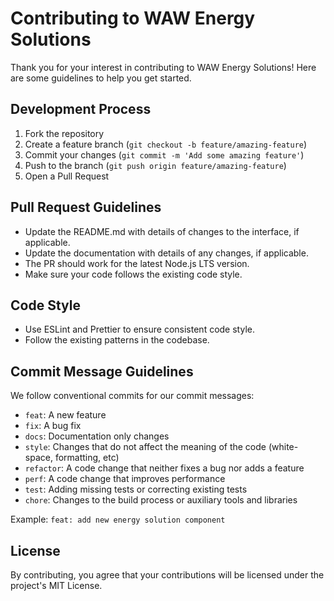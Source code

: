 # Contributing to WAW Energy Solutions

Thank you for your interest in contributing to WAW Energy Solutions! Here are some guidelines to help you get started.

## Development Process

1. Fork the repository
2. Create a feature branch (`git checkout -b feature/amazing-feature`)
3. Commit your changes (`git commit -m 'Add some amazing feature'`)
4. Push to the branch (`git push origin feature/amazing-feature`)
5. Open a Pull Request

## Pull Request Guidelines

- Update the README.md with details of changes to the interface, if applicable.
- Update the documentation with details of any changes, if applicable.
- The PR should work for the latest Node.js LTS version.
- Make sure your code follows the existing code style.

## Code Style

- Use ESLint and Prettier to ensure consistent code style.
- Follow the existing patterns in the codebase.

## Commit Message Guidelines

We follow conventional commits for our commit messages:

- `feat`: A new feature
- `fix`: A bug fix
- `docs`: Documentation only changes
- `style`: Changes that do not affect the meaning of the code (white-space, formatting, etc)
- `refactor`: A code change that neither fixes a bug nor adds a feature
- `perf`: A code change that improves performance
- `test`: Adding missing tests or correcting existing tests
- `chore`: Changes to the build process or auxiliary tools and libraries

Example: `feat: add new energy solution component`

## License

By contributing, you agree that your contributions will be licensed under the project's MIT License. 